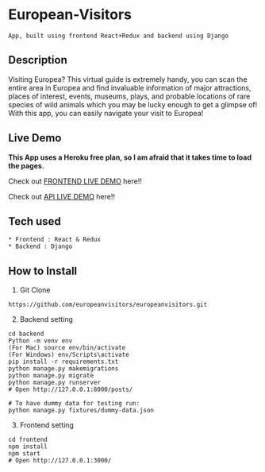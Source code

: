 # European-Visitors

```
App, built using frontend React+Redux and backend using Django 
```

## Description
Visiting Europea? This virtual guide is extremely handy, you can scan the entire area in Europea and find invaluable information of major attractions, places of interest, events, museums, plays, and probable locations of rare species of wild animals which you may be lucky enough to get a glimpse of! With this app, you can easily navigate your visit to Europea!

## Live Demo

**This App uses a Heroku free plan, so I am afraid that it takes time to load the pages.**

Check out [FRONTEND LIVE DEMO](https://european-visitors-frontend.herokuapp.com/) here!!

Check out [API LIVE DEMO](https://european-visitors-backend.herokuapp.com/) here!!

## Tech used

```
* Frontend : React & Redux
* Backend : Django
```

## How to Install

1. Git Clone

```
https://github.com/europeanvisitors/europeanvisitors.git
```

2. Backend setting

```
cd backend
Python -m venv env
(For Mac) source env/bin/activate
(For Windows) env/Scripts\activate
pip install -r requirements.txt
python manage.py makemigrations
python manage.py migrate
python manage.py runserver
# Open http://127.0.0.1:8000/posts/

# To have dummy data for testing run:
python manage.py fixtures/dummy-data.json
```

3. Frontend setting

```
cd frontend
npm install
npm start
# Open http://127.0.0.1:3000/
```
